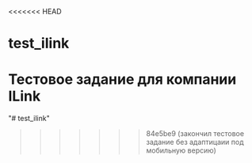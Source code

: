 <<<<<<< HEAD
# test_ilink
Тестовое задание для компании ILink
=======
"# test_ilink" 
>>>>>>> 84e5be9 (закончил тестовое задание без адаптицаии под мобильную версию)
